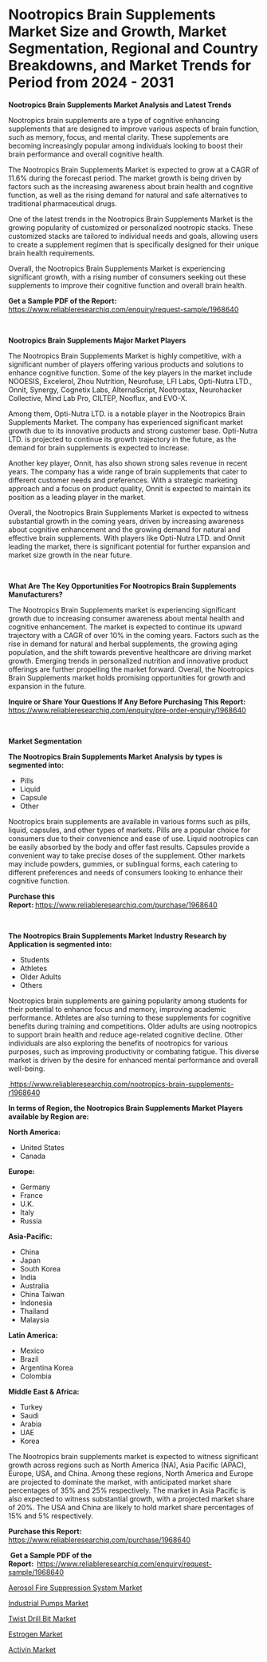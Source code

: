 <p><h1>Nootropics Brain Supplements Market Size and Growth, Market Segmentation, Regional and Country Breakdowns, and Market Trends for Period from 2024 -  2031</h1></p><p><strong>Nootropics Brain Supplements Market Analysis and Latest Trends</strong></p>
<p><p>Nootropics brain supplements are a type of cognitive enhancing supplements that are designed to improve various aspects of brain function, such as memory, focus, and mental clarity. These supplements are becoming increasingly popular among individuals looking to boost their brain performance and overall cognitive health.</p><p>The Nootropics Brain Supplements Market is expected to grow at a CAGR of 11.6% during the forecast period. The market growth is being driven by factors such as the increasing awareness about brain health and cognitive function, as well as the rising demand for natural and safe alternatives to traditional pharmaceutical drugs.</p><p>One of the latest trends in the Nootropics Brain Supplements Market is the growing popularity of customized or personalized nootropic stacks. These customized stacks are tailored to individual needs and goals, allowing users to create a supplement regimen that is specifically designed for their unique brain health requirements.</p><p>Overall, the Nootropics Brain Supplements Market is experiencing significant growth, with a rising number of consumers seeking out these supplements to improve their cognitive function and overall brain health.</p></p>
<p><strong>Get a Sample PDF of the Report:&nbsp;</strong> <a href="https://www.reliableresearchiq.com/enquiry/request-sample/1968640">https://www.reliableresearchiq.com/enquiry/request-sample/1968640</a></p>
<p>&nbsp;</p>
<p><strong>Nootropics Brain Supplements Major Market Players</strong></p>
<p><p>The Nootropics Brain Supplements Market is highly competitive, with a significant number of players offering various products and solutions to enhance cognitive function. Some of the key players in the market include NOOESIS, Excelerol, Zhou Nutrition, Neurofuse, LFI Labs, Opti-Nutra LTD., Onnit, Synergy, Cognetix Labs, AlternaScript, Nootrostax, Neurohacker Collective, Mind Lab Pro, CILTEP, Nooflux, and EVO-X.</p><p>Among them, Opti-Nutra LTD. is a notable player in the Nootropics Brain Supplements Market. The company has experienced significant market growth due to its innovative products and strong customer base. Opti-Nutra LTD. is projected to continue its growth trajectory in the future, as the demand for brain supplements is expected to increase.</p><p>Another key player, Onnit, has also shown strong sales revenue in recent years. The company has a wide range of brain supplements that cater to different customer needs and preferences. With a strategic marketing approach and a focus on product quality, Onnit is expected to maintain its position as a leading player in the market.</p><p>Overall, the Nootropics Brain Supplements Market is expected to witness substantial growth in the coming years, driven by increasing awareness about cognitive enhancement and the growing demand for natural and effective brain supplements. With players like Opti-Nutra LTD. and Onnit leading the market, there is significant potential for further expansion and market size growth in the near future.</p></p>
<p>&nbsp;</p>
<p><strong>What Are The Key Opportunities For Nootropics Brain Supplements Manufacturers?</strong></p>
<p><p>The Nootropics Brain Supplements market is experiencing significant growth due to increasing consumer awareness about mental health and cognitive enhancement. The market is expected to continue its upward trajectory with a CAGR of over 10% in the coming years. Factors such as the rise in demand for natural and herbal supplements, the growing aging population, and the shift towards preventive healthcare are driving market growth. Emerging trends in personalized nutrition and innovative product offerings are further propelling the market forward. Overall, the Nootropics Brain Supplements market holds promising opportunities for growth and expansion in the future.</p></p>
<p><strong>Inquire or Share Your Questions If Any Before Purchasing This Report:</strong> <a href="https://www.reliableresearchiq.com/enquiry/pre-order-enquiry/1968640">https://www.reliableresearchiq.com/enquiry/pre-order-enquiry/1968640</a></p>
<p>&nbsp;</p>
<p><strong>Market Segmentation</strong></p>
<p><strong>The Nootropics Brain Supplements Market Analysis by types is segmented into:</strong></p>
<p><ul><li>Pills</li><li>Liquid</li><li>Capsule</li><li>Other</li></ul></p>
<p><p>Nootropics brain supplements are available in various forms such as pills, liquid, capsules, and other types of markets. Pills are a popular choice for consumers due to their convenience and ease of use. Liquid nootropics can be easily absorbed by the body and offer fast results. Capsules provide a convenient way to take precise doses of the supplement. Other markets may include powders, gummies, or sublingual forms, each catering to different preferences and needs of consumers looking to enhance their cognitive function.</p></p>
<p><strong>Purchase this Report:&nbsp;</strong><a href="https://www.reliableresearchiq.com/purchase/1968640">https://www.reliableresearchiq.com/purchase/1968640</a></p>
<p>&nbsp;</p>
<p><strong>The Nootropics Brain Supplements Market Industry Research by Application is segmented into:</strong></p>
<p><ul><li>Students</li><li>Athletes</li><li>Older Adults</li><li>Others</li></ul></p>
<p><p>Nootropics brain supplements are gaining popularity among students for their potential to enhance focus and memory, improving academic performance. Athletes are also turning to these supplements for cognitive benefits during training and competitions. Older adults are using nootropics to support brain health and reduce age-related cognitive decline. Other individuals are also exploring the benefits of nootropics for various purposes, such as improving productivity or combating fatigue. This diverse market is driven by the desire for enhanced mental performance and overall well-being.</p></p>
<p><a href="https://www.reliableresearchiq.com/nootropics-brain-supplements-r1968640">&nbsp;https://www.reliableresearchiq.com/nootropics-brain-supplements-r1968640</a></p>
<p><strong>In terms of Region, the Nootropics Brain Supplements Market Players available by Region are:</strong></p>
<p>
    <p> <strong> North America: </strong>
        <ul>
            <li>United States</li>
            <li>Canada</li>
        </ul>
        </p> 
    <p> <strong> Europe: </strong>
        <ul>
            <li>Germany</li>
            <li>France</li>
            <li>U.K.</li>
            <li>Italy</li>
            <li>Russia</li>
        </ul>
        </p> 
    <p> <strong> Asia-Pacific: </strong>
        <ul>
            <li>China</li>
            <li>Japan</li>
            <li>South Korea</li>
            <li>India</li>
            <li>Australia</li>
            <li>China Taiwan</li>
            <li>Indonesia</li>
            <li>Thailand</li>
            <li>Malaysia</li>
        </ul>
        </p> 
    <p> <strong> Latin America: </strong>
        <ul>
            <li>Mexico</li>
            <li>Brazil</li>
            <li>Argentina Korea</li>
            <li>Colombia</li>
        </ul>
        </p> 
    <p> <strong> Middle East & Africa: </strong>
        <ul>
            <li>Turkey</li>
            <li>Saudi</li>
            <li>Arabia</li>
            <li>UAE</li>
            <li>Korea</li>
        </ul>
    </p>
    </p>
<p><p>The Nootropics brain supplements market is expected to witness significant growth across regions such as North America (NA), Asia Pacific (APAC), Europe, USA, and China. Among these regions, North America and Europe are projected to dominate the market, with anticipated market share percentages of 35% and 25% respectively. The market in Asia Pacific is also expected to witness substantial growth, with a projected market share of 20%. The USA and China are likely to hold market share percentages of 15% and 5% respectively.</p></p>
<p><strong>Purchase this Report: </strong><a href="https://www.reliableresearchiq.com/purchase/1968640">https://www.reliableresearchiq.com/purchase/1968640</a></p>
<p>&nbsp;<strong>Get a Sample PDF of the Report:&nbsp;&nbsp;</strong><a href="https://www.reliableresearchiq.com/enquiry/request-sample/1968640">https://www.reliableresearchiq.com/enquiry/request-sample/1968640</a></p>
<p><strong></strong></p>
<p><p><a href="https://medium.com/@lottierunte68/global-aerosol-fire-suppression-system-market-focus-on-application-end-use-industry-type-b68c268c2e68">Aerosol Fire Suppression System Market</a></p><p><a href="https://medium.com/@alyciaebert/industrial-pumps-market-forecasts-market-trends-and-impact-analysis-2024-2031-d611e5b899bc">Industrial Pumps Market</a></p><p><a href="https://medium.com/@bradleyills65767/twist-drill-bit-market-research-report-market-forecast-and-growth-prospects-with-a-steady-cagr-of-d707dcd28715">Twist Drill Bit Market</a></p><p><a href="https://github.com/BurtonGALEN/Market-Research-Report-List-1/blob/main/estrogen-market.md">Estrogen Market</a></p><p><a href="https://github.com/hlspriggs/Market-Research-Report-List-1/blob/main/activin-market.md">Activin Market</a></p></p>
